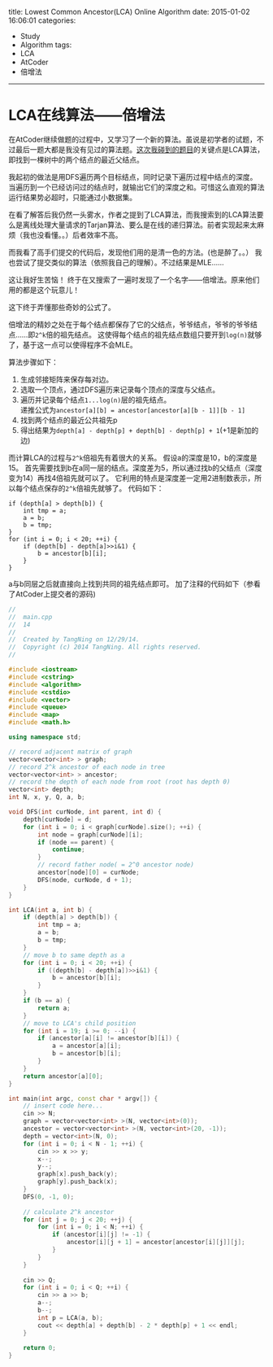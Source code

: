 title: Lowest Common Ancestor(LCA) Online Algorithm
date: 2015-01-02 16:06:01
categories:
- Study
- Algorithm
tags:
- LCA
- AtCoder
- 倍增法
---
LCA在线算法——倍增法
===

在AtCoder继续做题的过程中，又学习了一个新的算法。虽说是初学者的试题，不过最后一题大都是我没有见过的算法题。[这次我碰到的题目](http://abc014.contest.atcoder.jp/tasks/abc014_4)的关键点是LCA算法，即找到一棵树中的两个结点的最近父结点。

我起初的做法是用DFS遍历两个目标结点，同时记录下遍历过程中结点的深度。
当遍历到一个已经访问过的结点时，就输出它们的深度之和。可惜这么直观的算法运行结果势必超时，只能通过小数据集。

在看了解答后我仍然一头雾水，作者之提到了LCA算法，而我搜索到的LCA算法要么是离线处理大量请求的Tarjan算法、要么是在线的递归算法。前者实现起来太麻烦（我也没看懂。。）后者效率不高。

而我看了高手们提交的代码后，发现他们用的是清一色的方法。(也是醉了。。）
我也尝试了提交类似的算法（依照我自己的理解）。不过结果是MLE……

这让我好生苦恼！
终于在又搜索了一遍时发现了一个名字——倍增法。原来他们用的都是这个玩意儿！
<!-- more -->

这下终于弄懂那些奇妙的公式了。

倍增法的精妙之处在于每个结点都保存了它的父结点，爷爷结点，爷爷的爷爷结点……即`2^k`倍的祖先结点。
这使得每个结点的祖先结点数组只要开到`log(n)`就够了，基于这一点可以使得程序不会MLE。

算法步骤如下：

1. 生成邻接矩阵来保存每对边。
2. 选取一个顶点，通过DFS遍历来记录每个顶点的深度与父结点。
3. 遍历并记录每个结点`1...log(n)`层的祖先结点。</br>递推公式为`ancestor[a][b] = ancestor[ancestor[a][b - 1]][b - 1]`
4. 找到两个结点的最近公共祖先p
5. 得出结果为`depth[a] - depth[p] + depth[b] - depth[p] + 1`(+1是新加的边)

而计算LCA的过程与`2^k`倍祖先有着很大的关系。
假设a的深度是10，b的深度是15。
首先需要找到b在a同一层的结点。深度差为5，所以通过找b的父结点（深度变为14）再找4倍祖先就可以了。
它利用的特点是深度差一定用2进制数表示，所以每个结点保存的`2^k`倍祖先就够了。
代码如下：
```
if (depth[a] > depth[b]) {
    int tmp = a;
    a = b;
    b = tmp;
}
for (int i = 0; i < 20; ++i) {
    if (depth[b] - depth[a]>>i&1) {
        b = ancestor[b][i];
    }
}
```
a与b同层之后就直接向上找到共同的祖先结点即可。
加了注释的代码如下（参看了AtCoder上提交者的源码)

```cpp complete algorithm https://gist.github.com/tecton/73ef5f76a91c9717bce4 gist
//
//  main.cpp
//  14
//
//  Created by TangNing on 12/29/14.
//  Copyright (c) 2014 TangNing. All rights reserved.
//

#include <iostream>
#include <cstring>
#include <algorithm>
#include <cstdio>
#include <vector>
#include <queue>
#include <map>
#include <math.h>

using namespace std;

// record adjacent matrix of graph
vector<vector<int> > graph;
// record 2^k ancestor of each node in tree
vector<vector<int> > ancestor;
// record the depth of each node from root (root has depth 0)
vector<int> depth;
int N, x, y, Q, a, b;

void DFS(int curNode, int parent, int d) {
    depth[curNode] = d;
    for (int i = 0; i < graph[curNode].size(); ++i) {
        int node = graph[curNode][i];
        if (node == parent) {
            continue;
        }
        // record father node( = 2^0 ancestor node)
        ancestor[node][0] = curNode;
        DFS(node, curNode, d + 1);
    }
}

int LCA(int a, int b) {
    if (depth[a] > depth[b]) {
        int tmp = a;
        a = b;
        b = tmp;
    }
    // move b to same depth as a
    for (int i = 0; i < 20; ++i) {
        if ((depth[b] - depth[a])>>i&1) {
            b = ancestor[b][i];
        }
    }
    if (b == a) {
        return a;
    }
    // move to LCA's child position
    for (int i = 19; i >= 0; --i) {
        if (ancestor[a][i] != ancestor[b][i]) {
            a = ancestor[a][i];
            b = ancestor[b][i];
        }
    }
    return ancestor[a][0];
}

int main(int argc, const char * argv[]) {
    // insert code here...
    cin >> N;
    graph = vector<vector<int> >(N, vector<int>(0));
    ancestor = vector<vector<int> >(N, vector<int>(20, -1));
    depth = vector<int>(N, 0);
    for (int i = 0; i < N - 1; ++i) {
        cin >> x >> y;
        x--;
        y--;
        graph[x].push_back(y);
        graph[y].push_back(x);
    }
    DFS(0, -1, 0);
    
    // calculate 2^k ancestor
    for (int j = 0; j < 20; ++j) {
        for (int i = 0; i < N; ++i) {
            if (ancestor[i][j] != -1) {
                ancestor[i][j + 1] = ancestor[ancestor[i][j]][j];
            }
        }
    }
    
    cin >> Q;
    for (int i = 0; i < Q; ++i) {
        cin >> a >> b;
        a--;
        b--;
        int p = LCA(a, b);
        cout << depth[a] + depth[b] - 2 * depth[p] + 1 << endl;
    }
    
    return 0;
}
```